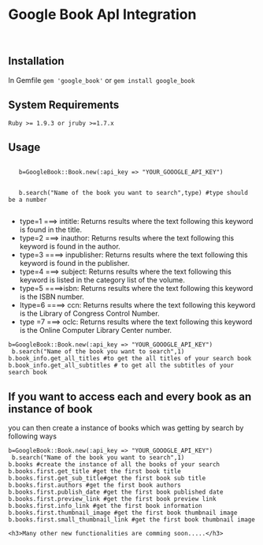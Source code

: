 <html>
<head>
<title>Google Book API Integration</title>
</head>
<body>
	<h1>Google Book ApI Integration</h1>
	<br/>
<div>
	<h2>Installation</h2>
	<p>In Gemfile
    <code>gem 'google_book'</code>
    or
    <code>gem install google_book</code>
	</p>
</div>
<div>
 <h2>System Requirements</h2>
 <code>Ruby >= 1.9.3 or jruby >=1.7.x</code>
</div> 

<div>
 <h2>Usage</h2>
 <p>
 <code>
   b=GoogleBook::Book.new(:api_key => "YOUR_GOOOGLE_API_KEY")
 </code><br/>
 <code>
   b.search("Name of the book you want to search",type) #type should be a number
 </code>
 </p>
  <ul>
   <li> type=1 ===> intitle: Returns results where the text following this keyword is found in the title.</li>
   <li> type=2  ===> inauthor: Returns results where the text following this keyword is found in the author.</li>
   <li> type=3 ====> inpublisher: Returns results where the text following this keyword is found in the publisher.</li>
   <li>type=4 ===> subject: Returns results where the text following this keyword is listed in the category list of the volume.</li>
   <li>type=5 ====>isbn: Returns results where the text following this keyword is the ISBN number.</li>
   <li>ltype=6 ====> ccn: Returns results where the text following this keyword is the Library of Congress Control Number.</li>
   <li>type =7 ===> oclc: Returns results where the text following this keyword is the Online Computer Library Center number.
   </li>
  </ul>
  <p>
   <code>b=GoogleBook::Book.new(:api_key => "YOUR_GOOOGLE_API_KEY")</code> <br/>
   <code> b.search("Name of the book you want to search",1)</code> <br/> 
   <code>b.book_info.get_all_titles #to get the all titles of your search book</code> <br/> 
   <code>b.book_info.get_all_subtitles # to get all the subtitles of your search book</code>
   
   </p>


</div>

<h2>If you want to access each and every book as an instance of book</h2>
<p>you can then create a instance of books which was getting by search by following ways</p>
<div>
   <code>b=GoogleBook::Book.new(:api_key => "YOUR_GOOOGLE_API_KEY")</code> <br/>
   <code> b.search("Name of the book you want to search",1)</code> <br/>
   <code>b.books #create the instance of all the books of your search</code><br/>
   <code>b.books.first.get_title #get the first book title</code><br/>
   <code>b.books.first.get_sub_title#get the first book sub title</code><br/>
   <code>b.books.first.authors #get the first book authors</code><br/>
   <code>b.books.first.publish_date #get the first book published date</code><br/>
   <code>b.books.first.preview_link #get the first book preview link</code><br/>
   <code>b.books.first.info_link #get the first book information</code><br/>
   <code>b.books.first.thumbnail_image #get the first book thumbnail image</code><br/>
   <code>b.books.first.small_thumbnail_link #get the first book thumbnail image</code><br/>
</div>

    <h3>Many other new functionalities are comming soon.....</h3>
</body>
</html>
